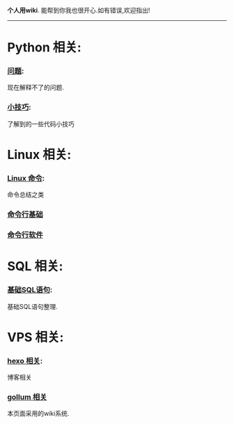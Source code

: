 **个人用wiki**.
能帮到你我也很开心.如有错误,欢迎指出!

***

# Python 相关:

### [问题](/python/question):
现在解释不了的问题.

### [小技巧](/python/python-tips):
了解到的一些代码小技巧

# Linux 相关:

### [Linux 命令](/linux/terminal-bash):
命令总结之类

### [命令行基础](/linux/terminal-base)

### [命令行软件](/linux/terminal-software)


# SQL 相关:

### [基础SQL语句](/sql/sql-query):
基础SQL语句整理.


# VPS 相关:

### [hexo 相关](/vps/blog):
博客相关

### [gollum 相关](/vps/gollum)
本页面采用的wiki系统.